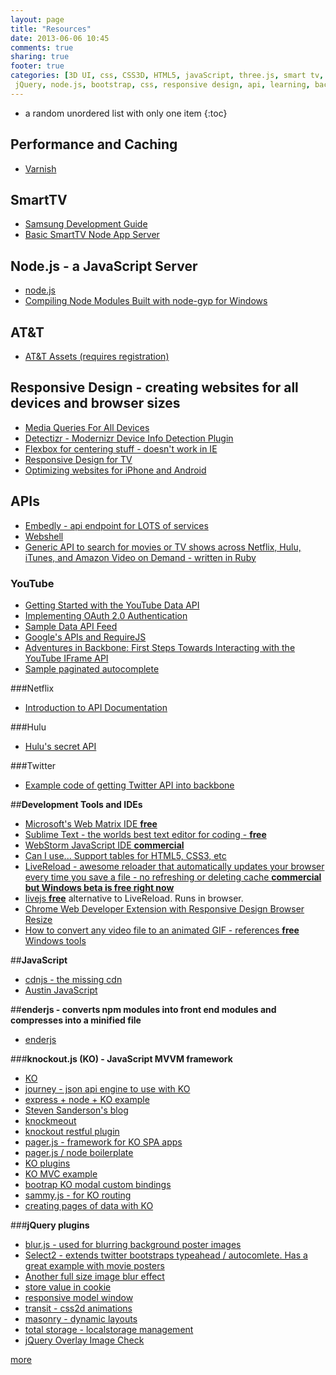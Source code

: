 ```yaml
---
layout: page
title: "Resources"
date: 2013-06-06 10:45
comments: true
sharing: true
footer: true
categories: [3D UI, css, CSS3D, HTML5, javaScript, three.js, smart tv, grunt,
 jQuery, node.js, bootstrap, css, responsive design, api, learning, backbone.js, knockout.js]
---
```


* a random unordered list with only one item
{:toc}

## **Performance and Caching**
 * [Varnish](https://www.varnish-cache.org/)

## **SmartTV**
 * [Samsung Development Guide](http://www.samsungdforum.com/Guide/)
 * [Basic SmartTV Node App Server](https://github.com/rposbo/basic-smart-tv-app-server)

## **Node.js - a JavaScript Server**
 * [node.js](http://nodejs.org/)
 * [Compiling Node Modules Built with node-gyp for Windows](https://github.com/TooTallNate/node-gyp/wiki/Visual-Studio-2010-Setup)

## **AT&T**
 * [AT&T Assets (requires registration)](https://brand.att.com/att/scripts/login/login.aspx)

## **Responsive Design - creating websites for all devices and browser sizes**
 * [Media Queries For All Devices](http://nmsdvid.com/snippets/)
 * [Detectizr - Modernizr Device Info Detection Plugin](https://github.com/barisaydinoglu/Detectizr)
 * [Flexbox for centering stuff - doesn't work in IE](http://infrequently.org/2009/08/css-3-progress/)
 * [Responsive Design for TV](http://www.slideshare.net/gerbille/rga-mayo-2012)
 * [Optimizing websites for iPhone and Android](http://www.rkblog.rk.edu.pl/w/p/optimizing-websites-iphone-and-android/)

## **APIs**
 * [Embedly - api endpoint for LOTS of services](http://embed.ly/)
 * [Webshell](http://webshell.io/)
 * [Generic API to search for movies or TV shows across Netflix, Hulu, iTunes, and Amazon Video on Demand - written in Ruby](https://github.com/dacort/mwhich)

### YouTube
 * [Getting Started with the YouTube Data API](https://developers.google.com/youtube/v3/getting-started)
 * [Implementing OAuth 2.0 Authentication](https://developers.google.com/youtube/v3/guides/authentication#OAuth2_Calling_a_Google_API)
 * [Sample Data API Feed](http://gdata.youtube.com/feeds/api/videos?q=cat&format=5&max-results=5&v=2&alt=jsonc)
 * [Google's APIs and RequireJS](http://dailyjs.com/2012/12/06/backbone-tutorial-2/)
 * [Adventures in Backbone: First Steps Towards Interacting with the YouTube IFrame API](http://blog.alimi.us/2012/09/06/adventures-in-backbone-first-steps-towards-interacting-with-the-youtube-iframe-api/)
 * [Sample paginated autocomplete](http://jsfiddle.net/mblase75/PC6dn/1/)

###Netflix
 * [Introduction to API Documentation](http://developer.netflix.com/docs/read/Home)

###Hulu
 * [Hulu's secret API](http://adammagana.com/hulu/)

###Twitter
 * [Example code of getting Twitter API into backbone](http://jsfiddle.net/Atinux/v4K6A/)

##**Development Tools and IDEs**
 * [Microsoft's Web Matrix IDE **free**](http://www.microsoft.com/web/webmatrix/)
 * [Sublime Text - the worlds best text editor for coding - **free**](http://www.sublimetext.com/)
 * [WebStorm JavaScript IDE **commercial**](http://www.jetbrains.com/webstorm/)
 * [Can I use... Support tables for HTML5, CSS3, etc](http://caniuse.com/)
 * [LiveReload - awesome reloader that automatically updates your browser every time you save a file - no refreshing or deleting cache **commercial but Windows beta is free right now**](http://livereload.com/)
 * [livejs **free**](http://livejs.com/) alternative to LiveReload. Runs in browser.
 * [Chrome Web Developer Extension with Responsive Design Browser Resize](https://chrome.google.com/webstore/detail/web-developer/bfbameneiokkgbdmiekhjnmfkcnldhhm?hl=en)
 * [How to convert any video file to an animated GIF - references **free** Windows tools](http://www.freewaregenius.com/how-to-convert-any-video-file-to-an-animated-gif/)

##**JavaScript**
 * [cdnjs - the missing cdn](http://cdnjs.com/)
 * [Austin JavaScript](http://austinjavascript.com/)

##**enderjs - converts npm modules into front end modules and compresses into a minified file**
 * [enderjs](http://ender.jit.su)

###**knockout.js (KO) - JavaScript MVVM framework**
 * [KO](http://knockoutjs.com/)
 * [journey - json api engine to use with KO](https://github.com/cloudhead/journey)
 * [express + node + KO example](http://letsnode.com/express-and-knockout-example)
 * [Steven Sanderson's blog](http://blog.stevensanderson.com/category/knockout/)
 * [knockmeout](http://www.knockmeout.net/)
 * [knockout restful plugin](https://github.com/frapontillo/knockout-rest)
 * [pager.js - framework for KO SPA apps](http://pagerjs.com/demo/#!/navigation)
 * [pager.js / node boilerplate](https://github.com/finnsson/pagerjs)
 * [KO plugins](https://github.com/SteveSanderson/knockout/wiki/Plugins)
 * [KO MVC example](https://github.com/tekpub/mvcmusic)
 * [bootrap KO modal custom bindings](http://jsfiddle.net/hcL4s/)
 * [sammy.js - for KO routing](http://sammyjs.org/)
 * [creating pages of data with KO](http://craigcav.wordpress.com/2012/05/21/ko-datasourceenable-simple-binding-to-remote-data-sources/)

###**jQuery plugins**
 * [blur.js - used for blurring background poster images](http://blurjs.com/?bg=3&fixed)
 * [Select2 - extends twitter bootstraps typeahead / autocomlete.  Has a great example with movie posters](http://ivaynberg.github.com/select2/)
 * [Another full size image blur effect](http://tympanus.net/codrops/2011/11/18/fullscreen-image-blur-effect-with-html5/)
 * [store value in cookie](https://github.com/carhartl/jquery-cookie)
 * [responsive model window](https://github.com/jschr/bootstrap-modal)
 * [transit - css2d animations](http://ricostacruz.com/jquery.transit/)
 * [masonry - dynamic layouts](http://masonry.desandro.com/index.html)
 * [total storage - localstorage management](http://upstatement.com/blog/2012/01/jquery-local-storage-done-right-and-easy/)
 * [jQuery Overlay Image Check](https://github.com/jewelsjacobs/jquery.overlayImageCheck)

[more](/resourcescont/)
